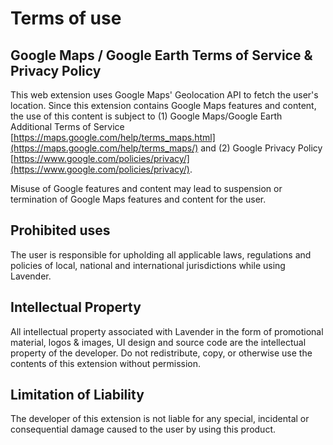 # Terms of use

## Google Maps / Google Earth Terms of Service & Privacy Policy

This web extension uses Google Maps' Geolocation API to fetch the user's location. Since this extension contains Google Maps features and content, the use of this content is subject to (1) Google Maps/Google Earth Additional Terms of Service [https://maps.google.com/help/terms_maps.html](https://maps.google.com/help/terms_maps/) and (2) Google Privacy Policy [https://www.google.com/policies/privacy/](https://www.google.com/policies/privacy/).

Misuse of Google features and content may lead to suspension or termination of Google Maps features and content for the user.

## Prohibited uses

The user is responsible for upholding all applicable laws, regulations and policies of local, national and international jurisdictions while using Lavender.

## Intellectual Property

All intellectual property associated with Lavender in the form of promotional material, logos & images, UI design and source code are the intellectual property of the developer. Do not redistribute, copy, or otherwise use the contents of this extension without permission.

## Limitation of Liability

The developer of this extension is not liable for any special, incidental or consequential damage caused to the user by using this product.
